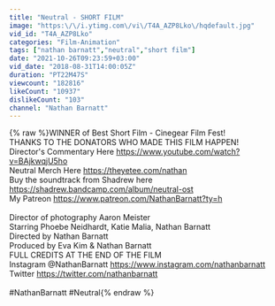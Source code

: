 ```yaml
---
title: "Neutral - SHORT FILM"
image: "https:\/\/i.ytimg.com\/vi\/T4A_AZP8Lko\/hqdefault.jpg"
vid_id: "T4A_AZP8Lko"
categories: "Film-Animation"
tags: ["nathan barnatt","neutral","short film"]
date: "2021-10-26T09:23:59+03:00"
vid_date: "2018-08-31T14:00:05Z"
duration: "PT22M47S"
viewcount: "182816"
likeCount: "10937"
dislikeCount: "103"
channel: "Nathan Barnatt"
---
```

{% raw %}WINNER of Best Short Film - Cinegear Film Fest!<br />THANKS TO THE DONATORS WHO MADE THIS FILM HAPPEN!<br />Director's Commentary Here <a rel="nofollow" target="blank" href="https://www.youtube.com/watch?v=BAjkwqjU5ho">https://www.youtube.com/watch?v=BAjkwqjU5ho</a><br />Neutral Merch Here <a rel="nofollow" target="blank" href="https://theyetee.com/nathan">https://theyetee.com/nathan</a><br />Buy the soundtrack from Shadrew here <a rel="nofollow" target="blank" href="https://shadrew.bandcamp.com/album/neutral-ost">https://shadrew.bandcamp.com/album/neutral-ost</a><br />My Patreon <a rel="nofollow" target="blank" href="https://www.patreon.com/NathanBarnatt?ty=h">https://www.patreon.com/NathanBarnatt?ty=h</a><br /><br />Director of photography Aaron Meister <br />Starring Phoebe Neidhardt, Katie Malia, Nathan Barnatt<br />Directed by Nathan Barnatt<br />Produced by Eva Kim &amp; Nathan Barnatt<br />FULL CREDITS AT THE END OF THE FILM<br />Instagram @NathanBarnatt <a rel="nofollow" target="blank" href="https://www.instagram.com/nathanbarnatt">https://www.instagram.com/nathanbarnatt</a><br />Twitter <a rel="nofollow" target="blank" href="https://twitter.com/nathanbarnatt">https://twitter.com/nathanbarnatt</a><br /><br />#NathanBarnatt #Neutral{% endraw %}
